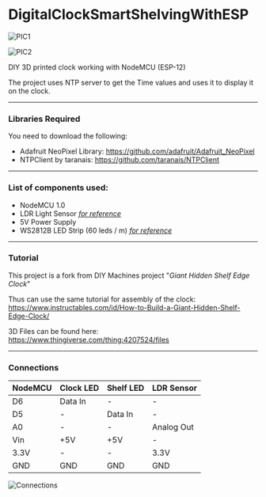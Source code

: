 # DigitalClockSmartShelvingWithESP
![PIC1](https://raw.githubusercontent.com/sam-tj/DigitalClockSmartShelvingWithESP/master/Sample%20Pic1.jpg "PIC1")

![PIC2](https://raw.githubusercontent.com/sam-tj/DigitalClockSmartShelvingWithESP/master/Sample%20Pic2.jpg "PIC2")

DIY 3D printed clock working with NodeMCU (ESP-12)

The project uses NTP server to get the Time values and uses it to display it on the clock.

------------

### Libraries Required

You need to download the following:

- Adafruit NeoPixel Library: https://github.com/adafruit/Adafruit_NeoPixel
- NTPClient by taranais: https://github.com/taranais/NTPClient

------------

### List of components used:
- NodeMCU 1.0
- LDR Light Sensor [*for reference*](https://www.amazon.co.uk/Nitrip-Digital-Intensity-Detection-Photosensitive/dp/B07W9BQX64/ref=sr_1_3?keywords=Digital+Light+Intensity+Detection+Photosensitive&qid=1585488675&sr=8-3 "reference") 
- 5V Power Supply
- WS2812B LED Strip (60 leds / m) [*for reference*](https://www.amazon.co.uk/dp/B01CDTEJBG/ref=cm_sw_r_tw_dp_U_x_DLjGEbE6E76WZ "*for reference*")

------------

### Tutorial
This project is a fork from DIY Machines project "*Giant Hidden Shelf Edge Clock*"

Thus can use the same tutorial for assembly of the clock: https://www.instructables.com/id/How-to-Build-a-Giant-Hidden-Shelf-Edge-Clock/

3D Files can be found here: https://www.thingiverse.com/thing:4207524/files

------------

### Connections
| NodeMCU  | Clock LED  | Shelf LED  | LDR Sensor  |
| ------------ | ------------ | ------------ | ------------ |
| D6  | Data In  | -  | -  |
| D5  | -  | Data In  | -  |
| A0  | -  | -  | Analog Out  |
| Vin  | +5V  | +5V  | -  |
| 3.3V  | -  | -  | 3.3V  |
| GND  | GND  | GND  | GND  |

![Connections](https://raw.githubusercontent.com/sam-tj/DigitalClockSmartShelvingWithESP/master/nodemcu%20neopixel%20ldr_bb.jpg "Connections")

